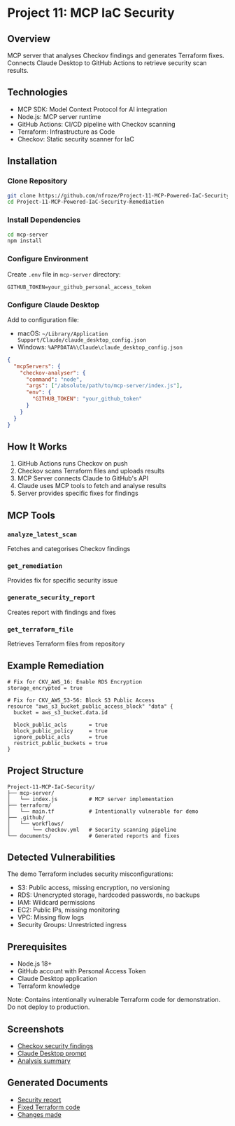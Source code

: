 # Project 11: MCP IaC Security

## Overview

MCP server that analyses Checkov findings and generates Terraform fixes. Connects Claude Desktop to GitHub Actions to retrieve security scan results.

## Technologies

- MCP SDK: Model Context Protocol for AI integration
- Node.js: MCP server runtime
- GitHub Actions: CI/CD pipeline with Checkov scanning
- Terraform: Infrastructure as Code
- Checkov: Static security scanner for IaC

## Installation

### Clone Repository
```bash
git clone https://github.com/nfroze/Project-11-MCP-Powered-IaC-Security-Remediation.git
cd Project-11-MCP-Powered-IaC-Security-Remediation
```

### Install Dependencies
```bash
cd mcp-server
npm install
```

### Configure Environment
Create `.env` file in `mcp-server` directory:
```env
GITHUB_TOKEN=your_github_personal_access_token
```

### Configure Claude Desktop

Add to configuration file:
- macOS: `~/Library/Application Support/Claude/claude_desktop_config.json`
- Windows: `%APPDATA%\Claude\claude_desktop_config.json`

```json
{
  "mcpServers": {
    "checkov-analyser": {
      "command": "node",
      "args": ["/absolute/path/to/mcp-server/index.js"],
      "env": {
        "GITHUB_TOKEN": "your_github_token"
      }
    }
  }
}
```

## How It Works

1. GitHub Actions runs Checkov on push
2. Checkov scans Terraform files and uploads results
3. MCP Server connects Claude to GitHub's API
4. Claude uses MCP tools to fetch and analyse results
5. Server provides specific fixes for findings

## MCP Tools

### `analyze_latest_scan`
Fetches and categorises Checkov findings

### `get_remediation`
Provides fix for specific security issue

### `generate_security_report`
Creates report with findings and fixes

### `get_terraform_file`
Retrieves Terraform files from repository

## Example Remediation

```hcl
# Fix for CKV_AWS_16: Enable RDS Encryption
storage_encrypted = true

# Fix for CKV_AWS_53-56: Block S3 Public Access
resource "aws_s3_bucket_public_access_block" "data" {
  bucket = aws_s3_bucket.data.id
  
  block_public_acls       = true
  block_public_policy     = true
  ignore_public_acls      = true
  restrict_public_buckets = true
}
```

## Project Structure

```
Project-11-MCP-IaC-Security/
├── mcp-server/
│   └── index.js          # MCP server implementation
├── terraform/
│   └── main.tf           # Intentionally vulnerable for demo
├── .github/
│   └── workflows/
│       └── checkov.yml   # Security scanning pipeline
└── documents/            # Generated reports and fixes
```

## Detected Vulnerabilities

The demo Terraform includes security misconfigurations:

- S3: Public access, missing encryption, no versioning
- RDS: Unencrypted storage, hardcoded passwords, no backups
- IAM: Wildcard permissions
- EC2: Public IPs, missing monitoring
- VPC: Missing flow logs
- Security Groups: Unrestricted ingress

## Prerequisites

- Node.js 18+
- GitHub account with Personal Access Token
- Claude Desktop application
- Terraform knowledge

Note: Contains intentionally vulnerable Terraform code for demonstration. Do not deploy to production.

## Screenshots

- [Checkov security findings](screenshots/1.png)
- [Claude Desktop prompt](screenshots/2.png)
- [Analysis summary](screenshots/3.png)

## Generated Documents

- [Security report](documents/report.md)
- [Fixed Terraform code](documents/fixed-terraform.tf)
- [Changes made](documents/changes-made.md)